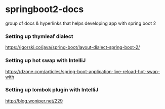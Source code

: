 # springboot2-docs
group of docs &amp; hyperlinks that helps developing app with spring boot 2

### Setting up thymleaf dialect
https://igorski.co/java/spring-boot/layout-dialect-spring-boot-2/

### Setting up hot swap with IntelliJ
https://dzone.com/articles/spring-boot-application-live-reload-hot-swap-with

### Setting up lombok plugin with IntelliJ
http://blog.woniper.net/229
